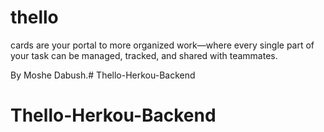 # thello
cards are your portal to more organized work—where every single part of your task can be managed, tracked, and shared with teammates.

By Moshe Dabush.# Thello-Herkou-Backend
# Thello-Herkou-Backend
